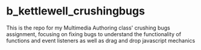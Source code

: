 # b_kettlewell_crushingbugs
This is the repo for my Multimedia Authoring class' crushing bugs assignment, focusing on fixing bugs to understand the functionality of functions and event listeners as well as drag and drop javascript mechanics
